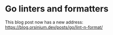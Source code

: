# Go linters and formatters

This blog post now has a new address: <https://blog.orsinium.dev/posts/go/lint-n-format/>
